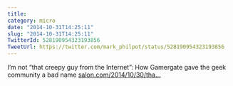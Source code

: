 ```yaml
---
title: 
category: micro
date: "2014-10-31T14:25:11"
slug: "2014-10-31T14:25:11"
TwitterId: 528190954323193856
TweetUrl: https://twitter.com/mark_philpot/status/528190954323193856
---
```


I’m not “that creepy guy from the Internet”: How Gamergate gave the geek
community a bad name
[salon.com/2014/10/30/tha…](http://www.salon.com/2014/10/30/that_creepy_guy_from_the_internet_how_gamergate_shattered_faith_in_the_geek_community/)
